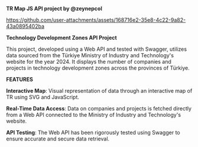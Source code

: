 **TR Map JS API project by @zeynepcol**

https://github.com/user-attachments/assets/168716e2-35e8-4c22-9a82-43a0895402ba




**Technology Development Zones API Project**


This project, developed using a Web API and tested with Swagger, utilizes data sourced from the Türkiye Ministry of Industry and Technology's website for the year 2024. It displays the number of companies and projects in technology development zones across the provinces of Türkiye.



**FEATURES**


**Interactive Map**: Visual representation of data through an interactive map of TR using SVG and JavaScript.

**Real-Time Data Access**: Data on companies and projects is fetched directly from a Web API connected to the Ministry of Industry and Technology's website.

**API Testing**: The Web API has been rigorously tested using Swagger to ensure accurate and secure data retrieval.
